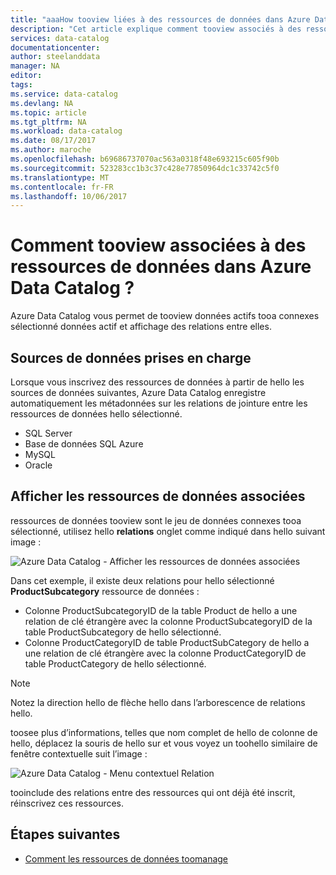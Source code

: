 ```yaml
---
title: "aaaHow tooview liées à des ressources de données dans Azure Data Catalog | Documents Microsoft"
description: "Cet article explique comment tooview associés à des ressources de données d’une ressource de données sélectionnée dans Azure Data Catalog."
services: data-catalog
documentationcenter: 
author: steelanddata
manager: NA
editor: 
tags: 
ms.service: data-catalog
ms.devlang: NA
ms.topic: article
ms.tgt_pltfrm: NA
ms.workload: data-catalog
ms.date: 08/17/2017
ms.author: maroche
ms.openlocfilehash: b69686737070ac563a0318f48e693215c605f90b
ms.sourcegitcommit: 523283cc1b3c37c428e77850964dc1c33742c5f0
ms.translationtype: MT
ms.contentlocale: fr-FR
ms.lasthandoff: 10/06/2017
---
```

# <a name="how-tooview-related-data-assets-in-azure-data-catalog"></a>Comment tooview associées à des ressources de données dans Azure Data Catalog ?
Azure Data Catalog vous permet de tooview données actifs tooa connexes sélectionné données actif et affichage des relations entre elles. 

## <a name="supported-data-sources"></a>Sources de données prises en charge 
Lorsque vous inscrivez des ressources de données à partir de hello les sources de données suivantes, Azure Data Catalog enregistre automatiquement les métadonnées sur les relations de jointure entre les ressources de données hello sélectionné. 

- SQL Server
- Base de données SQL Azure
- MySQL
- Oracle

## <a name="view-related-data-assets"></a>Afficher les ressources de données associées
ressources de données tooview sont le jeu de données connexes tooa sélectionné, utilisez hello **relations** onglet comme indiqué dans hello suivant image : 

![Azure Data Catalog - Afficher les ressources de données associées](media\data-catalog-how-to-view-related-data-assets\relationships-tab.png)

Dans cet exemple, il existe deux relations pour hello sélectionné **ProductSubcategory** ressource de données : 

- Colonne ProductSubcategoryID de la table Product de hello a une relation de clé étrangère avec la colonne ProductSubcategoryID de la table ProductSubcategory de hello sélectionné. 
- Colonne ProductCategoryID de table ProductSubCategory de hello a une relation de clé étrangère avec la colonne ProductCategoryID de table ProductCategory de hello sélectionné.

> [!NOTE]
> Notez la direction hello de flèche hello dans l’arborescence de relations hello.  

toosee plus d’informations, telles que nom complet de hello de colonne de hello, déplacez la souris de hello sur et vous voyez un toohello similaire de fenêtre contextuelle suit l’image : 

![Azure Data Catalog - Menu contextuel Relation](media\data-catalog-how-to-view-related-data-assets\relationship-popup.png)

tooinclude des relations entre des ressources qui ont déjà été inscrit, réinscrivez ces ressources.

## <a name="next-steps"></a>Étapes suivantes
- [Comment les ressources de données toomanage](data-catalog-how-to-manage.md)
